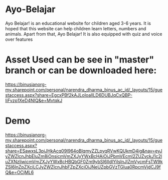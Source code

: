 # Ayo-Belajar
Ayo Belajar! is an educational website for children aged 3-6 years. It is hoped that this website can help children learn letters, numbers and animals. Apart from that, Ayo Belajar! It is also equipped with quiz and voice over features

# Asset Used can be see in "master" branch or can be downloaded here:
https://binusianorg-my.sharepoint.com/personal/narendra_dharma_binus_ac_id/_layouts/15/guestaccess.aspx?share=EgcxPBf2kAJLoIoallLD6DUBJqCxQBP-IiFvzp1XeD4NIQ&e=MvtqkJ

# Demo
https://binusianorg-my.sharepoint.com/personal/narendra_dharma_binus_ac_id/_layouts/15/guestaccess.aspx?share=ESawxsL3piJHkAcq09l964oBlqmyZZLpyqRVwKQUkmD4ig&nav=eyJyZWZlcnJhbEluZm8iOnsicmVmZXJyYWxBcHAiOiJPbmVEcml2ZUZvckJ1c2luZXNzIiwicmVmZXJyYWxBcHBQbGF0Zm9ybSI6IldlYiIsInJlZmVycmFsTW9kZSI6InZpZXciLCJyZWZlcnJhbFZpZXciOiJNeUZpbGVzTGlua0RpcmVjdCJ9fQ&e=OCjML6
